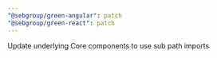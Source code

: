 ```yaml
---
"@sebgroup/green-angular": patch
"@sebgroup/green-react": patch
---
```


Update underlying Core components to use sub path imports
